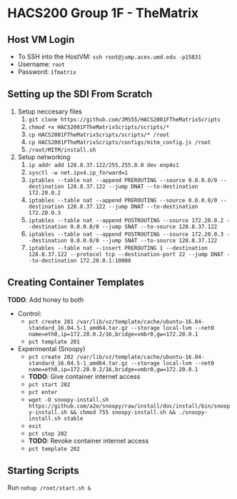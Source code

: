 # HACS200 Group 1F - TheMatrix

## Host VM Login
* To SSH into the HostVM: `ssh root@jump.aces.umd.edu -p15831`
* Username: `root`
* Password: `1fmatrix`

## Setting up the SDI From Scratch
1. Setup neccesary files
    1. `git clone https://github.com/JMS55/HACS2001FTheMatrixScripts`
    2. `chmod +x HACS2001FTheMatrixScripts/scripts/*`
    3. `cp HACS2001FTheMatrixScripts/scripts/* /root`
    4. `cp HACS2001FTheMatrixScripts/configs/mitm_config.js /root`
    5. `/root/MITM/install.sh`
1. Setup networking
    1. `ip addr add 128.8.37.122/255.255.0.0 dev enp4s1`
    2. `sysctl -w net.ipv4.ip_forward=1`
    3. `iptables --table nat --append PREROUTING --source 0.0.0.0/0 --destination 128.8.37.122 --jump DNAT --to-destination 172.20.0.2`
    4. `iptables --table nat --append PREROUTING --source 0.0.0.0/0 --destination 128.8.37.122 --jump DNAT --to-destination 172.20.0.3`
    5. `iptables --table nat --append POSTROUTING --source 172.20.0.2 --destination 0.0.0.0/0 --jump SNAT --to-source 128.8.37.122`
    6. `iptables --table nat --append POSTROUTING --source 172.20.0.3 --destination 0.0.0.0/0 --jump SNAT --to-source 128.8.37.122`
    7. `iptables --table nat --insert PREROUTING 1 --destination 128.8.37.122 --protocol tcp --destination-port 22 --jump DNAT --to-destination 172.20.0.1:10000`

## Creating Container Templates
**TODO**: Add honey to both
* Control:
    * `pct create 201 /var/lib/vz/template/cache/ubuntu-16.04-standard_16.04.5-1_amd64.tar.gz --storage local-lvm --net0 name=eth0,ip=172.20.0.2/16,bridge=vmbr0,gw=172.20.0.1`
    * `pct template 201`
* Experimental (Snoopy)
    * `pct create 202 /var/lib/vz/template/cache/ubuntu-16.04-standard_16.04.5-1_amd64.tar.gz --storage local-lvm --net0 name=eth0,ip=172.20.0.2/16,bridge=vmbr0,gw=172.20.0.1`
    * **TODO**: Give container internet access
    * `pct start 202`
    * `pct enter`
    * `wget -O snoopy-install.sh https://github.com/a2o/snoopy/raw/install/doc/install/bin/snoopy-install.sh && chmod 755 snoopy-install.sh && ./snoopy-install.sh stable`
    * `exit`
    * `pct stop 202`
    * **TODO**: Revoke container internet access
    * `pct template 202`

## Starting Scripts
Run `nohup /root/start.sh &`
